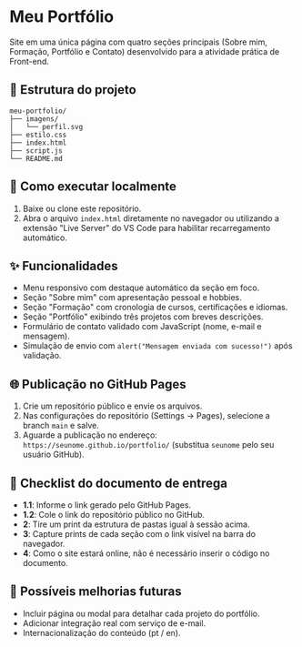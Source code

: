 # Meu Portfólio

Site em uma única página com quatro seções principais (Sobre mim, Formação, Portfólio e Contato) desenvolvido para a atividade prática de Front-end.

## 📁 Estrutura do projeto

```
meu-portfolio/
├── imagens/
│   └── perfil.svg
├── estilo.css
├── index.html
├── script.js
└── README.md
```

## 🚀 Como executar localmente

1. Baixe ou clone este repositório.
2. Abra o arquivo `index.html` diretamente no navegador ou utilizando a extensão "Live Server" do VS Code para habilitar recarregamento automático.

## ✨ Funcionalidades

- Menu responsivo com destaque automático da seção em foco.
- Seção "Sobre mim" com apresentação pessoal e hobbies.
- Seção "Formação" com cronologia de cursos, certificações e idiomas.
- Seção "Portfólio" exibindo três projetos com breves descrições.
- Formulário de contato validado com JavaScript (nome, e-mail e mensagem).
- Simulação de envio com `alert("Mensagem enviada com sucesso!")` após validação.

## 🌐 Publicação no GitHub Pages

1. Crie um repositório público e envie os arquivos.
2. Nas configurações do repositório (Settings → Pages), selecione a branch `main` e salve.
3. Aguarde a publicação no endereço: `https://seunome.github.io/portfolio/` (substitua `seunome` pelo seu usuário GitHub).

## 📝 Checklist do documento de entrega

- **1.1**: Informe o link gerado pelo GitHub Pages.
- **1.2**: Cole o link do repositório público no GitHub.
- **2**: Tire um print da estrutura de pastas igual à sessão acima.
- **3**: Capture prints de cada seção com o link visível na barra do navegador.
- **4**: Como o site estará online, não é necessário inserir o código no documento.

## 🔄 Possíveis melhorias futuras

- Incluir página ou modal para detalhar cada projeto do portfólio.
- Adicionar integração real com serviço de e-mail.
- Internacionalização do conteúdo (pt / en).
